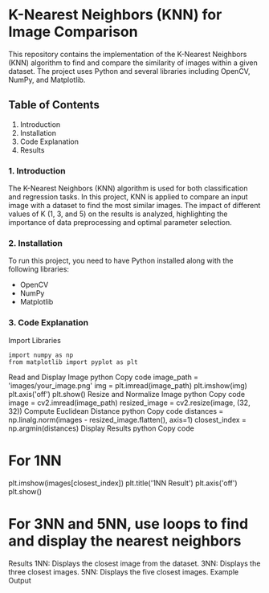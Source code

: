 # K-Nearest Neighbors (KNN) for Image Comparison
This repository contains the implementation of the K-Nearest Neighbors (KNN) algorithm to find and compare the similarity of images within a given dataset. The project uses Python and several libraries including OpenCV, NumPy, and Matplotlib.

## Table of Contents
1. Introduction
2. Installation
3. Code Explanation
4. Results

### 1. Introduction
The K-Nearest Neighbors (KNN) algorithm is used for both classification and regression tasks. In this project, KNN is applied to compare an input image with a dataset to find the most similar images. The impact of different values of K (1, 3, and 5) on the results is analyzed, highlighting the importance of data preprocessing and optimal parameter selection.

### 2. Installation
To run this project, you need to have Python installed along with the following libraries:

- OpenCV
- NumPy
- Matplotlib

### 3. Code Explanation
Import Libraries
```
import numpy as np
from matplotlib import pyplot as plt
```
Read and Display Image
python
Copy code
image_path = 'images/your_image.png'
img = plt.imread(image_path)
plt.imshow(img)
plt.axis('off')
plt.show()
Resize and Normalize Image
python
Copy code
image = cv2.imread(image_path)
resized_image = cv2.resize(image, (32, 32))
Compute Euclidean Distance
python
Copy code
distances = np.linalg.norm(images - resized_image.flatten(), axis=1)
closest_index = np.argmin(distances)
Display Results
python
Copy code
# For 1NN
plt.imshow(images[closest_index])
plt.title('1NN Result')
plt.axis('off')
plt.show()

# For 3NN and 5NN, use loops to find and display the nearest neighbors
Results
1NN: Displays the closest image from the dataset.
3NN: Displays the three closest images.
5NN: Displays the five closest images.
Example Output
